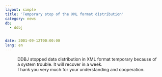 ```yaml
---
layout: simple
title: 'Temporary stop of the XML format distribution'
category: news
db:
  - ddbj


date: 2001-09-12T00:00:00
lang: en
---
```


<dd>DDBJ stopped data distribution in XML format temporary because of a system trouble. It will recover in a week.<br>
<dd>Thank you very much for your understanding and cooperation.</dd>
</dd>

